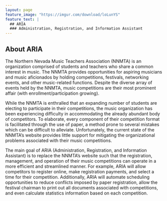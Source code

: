 ```yaml
---
layout: page
feature_image: "https://imgur.com/download/loLunYS"
feature_text: |
  ## ARIA
  ### Administration, Registration, and Information Assistant
---
```


## About ARIA

The Northern Nevada Music Teachers Association (NNMTA) is an organization comprised of students and teachers who share a common interest in music. The NNMTA provides opportunities for aspiring musicians and music aficionados by holding competitions, festivals, networking events, and other music-related functions. Despite the diverse array of events held by the NNMTA, music competitions are their most prominent affair (with enrollment/participation growing).

While the NNMTA is enthralled that an expanding number of students are electing to participate in their competitions, the music organization has been experiencing difficulty in accommodating the already abundant body of competitors. To elaborate, every component of their competition format is facilitated through the use of paper, a method prone to several mistakes which can be difficult to alleviate. Unfortunately, the current state of the NNMTA’s website provides little support for mitigating the organizational problems associated with their music competitions.

The main goal of ARIA (Administration, Registration, and Information Assistant) is to replace the NNMTA’s website such that the registration, management, and operation of their music competitions can operate in a more efficient and streamlined manner. For example, ARIA will allow competitors to register online, make registration payments, and select a time for their competition. Additionally, ARIA will automate scheduling opportunities to reduce conflicts imposed by paper registration, allow the festival chairman to print out all documents associated with competitions, and even calculate statistics information based on each competition.
